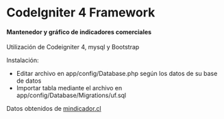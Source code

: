 # CodeIgniter 4 Framework

#### Mantenedor y gráfico de indicadores comerciales
Utilización de Codeigniter 4, mysql y Bootstrap


Instalación:

- Editar archivo en app/config/Database.php según los datos de su base de datos
- Importar tabla mediante el archivo en app/config/Database/Migrations/uf.sql

Datos obtenidos de [mindicador.cl](https://mindicador.cl)
